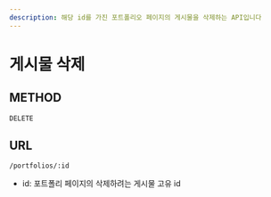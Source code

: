 ```yaml
---
description: 해당 id를 가진 포트폴리오 페이지의 게시물을 삭제하는 API입니다
---
```


# 게시물 삭제

## METHOD

```text
DELETE
```

## URL

```text
/portfolios/:id
```

* id: 포트폴리 페이지의 삭제하려는 게시물 고유 id





